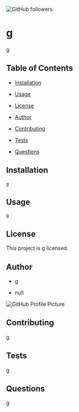 ![GitHub followers](https://img.shields.io/github/followers/0?label=Follow&style=social) 

# g

g
                

## Table of Contents
                

- [Installation](#installation)

- [Usage](#usage)

- [License](#license)

- [Author](#author)

- [Contributing](#contributing)

- [Tests](#tests)

- [Questions](#questions)
                    

## Installation

`g`
        

## Usage

`g`
        

## License

This project is g licensed.
        

## Author

- g

- null


![GitHub Profile Picture](https://avatars0.githubusercontent.com/u/51923340?v=4)
                

## Contributing

g
        

## Tests

g
                

## Questions

g